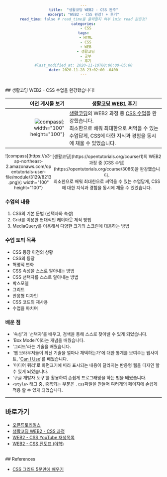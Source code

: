 ```yaml
---
title:  "생활코딩 WEB2 - CSS 완주"
excerpt: "WEB2 - CSS 완강! + 후기"
read_time: false # read_time을 출력할지 여부 1min read 같은것!
categories:
  - CSS
tags:
  - HTML
  - CSS
  - WEB
  - 생활코딩
  - 공부
  - 후기
#last_modified_at: 2020-11-10T08:06:00-05:00
date: 2020-11-28 23:02:00 -0400
---
```

<br>
## 생활코딩 WEB2 - CSS 수업을 완강했습니다!

이전 게시물 보기 | [생활코딩 WEB1 후기](https://oneonlee.github.io/html/complete-web1/)
---: | ----
![compass](https://s3-ap-northeast-2.amazonaws.com/opentutorials-user-file/module/3129/8213.png){: width="100" height="100"} | [생활코딩](https://opentutorials.org/course/1)의 WEB2 과정 중 [CSS 수업](https://opentutorials.org/course/3086)을 완강했습니다.<br> 최소한으로 배워 최대한으로 써먹을 수 있는 수업답게, CSS에 대한 지식과 경험을 동시에 채울 수 있었습니다.


<style>
    div { text-align : center; }
    .wrapper {
        display: grid;
        grid-template-columns: 150px 1fr;
        grid-template-rows: 1fr
    }
</style>
<div class="wrapper">
    <div class="border">
        <div markdown="1">
            ![compass](https://s3-ap-northeast-2.amazonaws.com/opentutorials-user-file/module/3129/8213.png){: width="100" height="100"}
        </div>
    </div>
    <div class="border">
        <div markdown="1">
            [생활코딩](https://opentutorials.org/course/1)의 WEB2 과정 중 [CSS 수업](https://opentutorials.org/course/3086)을 완강했습니다.<br>최소한으로 배워 최대한으로 써먹을 수 있는 수업답게, CSS에 대한 지식과 경험을 동시에 채울 수 있었습니다.
        </div>
    </div>
</div>



### 수업의 내용
1. CSS의 기본 문법 (선택자와 속성)
2. Grid를 이용한 현대적인 레이아웃 제작 방법
3. MediaQuery를 이용해서 다양한 크기의 스크린에 대응하는 방법

### 수업 토픽 목록
- CSS 등장 이전의 상황
- CSS의 등장
- 혁명적 변화
- CSS 속성을 스스로 알아내는 방법
- CSS 선택자를 스스로 알아내는 방법
- 박스모델
- 그리드
- 반응형 디자인
- CSS 코드의 재사용
- 수업을 마치며

### 배운 점
- '속성'과 '선택자'를 배우고, 검색을 통해 스스로 찾아낼 수 있게 되었습니다.
- 'Box Model'이라는 개념을 배웠습니다.
- '그리드'라는 기술을 배웠습니다.  
- '웹 브라우저들이 최신 기술을 얼마나 채택하는가'에 대한 통계를 보여주는 웹사이트, '[Can I Use](https://caniuse.com/)'를 배웠습니다.
- '미디어 쿼리'로 화면크기에 따라 표시되는 내용이 달라지는 반응형 웹을 디자인 할 수 있게 되었습니다.
- '구글 개발자 도구'를 활용하여 손쉽게 프로그래밍을 하는 법을 배웠습니다.
- ```<style>``` 태그 중, 중복되는 부분은 ```.css```파일을 만들어 여러개의 페이지에 손쉽게 적용 할 수 있게 되었습니다.

---

## 바로가기

* [오픈튜토리얼스](http://Opentutorials.org)   
* [생활코딩 WEB2 - CSS 과정](https://opentutorials.org/course/3086)
* [WEB2 - CSS YouTube 재생목록](https://www.youtube.com/playlist?list=PLuHgQVnccGMAnWgUYiAW2cTzSBywFO75B)   
* [WEB2 - CSS 진도표 (야학)](https://yah.ac/web2css)

<br>
## References

* [CSS 그리드 5분만에 배우기](https://ibrahimovic.tistory.com/23)
